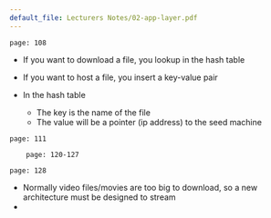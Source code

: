 ```yaml
---
default_file: Lecturers Notes/02-app-layer.pdf
---
```

```slide-note
page: 108
```
- If you want to download a file, you lookup in the hash table
- If you want to host a file, you insert a key-value pair

- In the hash table
	- The key is the name of the file
	- The value will be a pointer (ip address) to the seed machine
```slide-note
page: 111
```
```slide-note
	page: 120-127
```
```slide-note
page: 128
```
- Normally video files/movies are too big to download, so a new architecture must be designed to stream
- 
